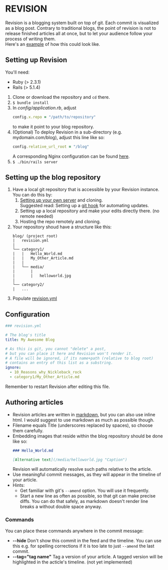 # REVISION
Revision is a blogging system built on top of git. Each commit is visualized as a blog post. Contrary to traditional blogs, the point of revision is not to release finished articles all at once, but to let your audience follow your process of writing them.  
Here's an [example](https://jabens.tools/blog) of how this could look like.

## Setting up Revision
You'll need:
* Ruby (> 2.3.1)
* Rails (> 5.1.4)

1. Clone or download the repository and `cd` there.
1. `$ bundle install`
1. In *config/application.rb*, adjust
   ```ruby
   config.x.repo = "/path/to/repository"
   ```
   to make it point to your blog repository.
1. (Optional) To deploy Revision in a sub-directory (e.g. mydomain.com/blog), adjust this line like so:
   ```ruby
   config.relative_url_root = "/blog"
   ```
   A corresponding Nginx configuration can be found [here]().
1. `$ ./bin/rails server`

## Setting up the blog repository
1. Have a local git repository that is accessible by your Revision instance.  
   You can do this by:
   1. [Setting up your own server](https://git-scm.com/book/en/v2/Git-on-the-Server-Setting-Up-the-Server) and cloning.  
   Suggested read: Setting up a [git hook](https://gist.github.com/noelboss/3fe13927025b89757f8fb12e9066f2fa) for automating updates.
   1. Setting up a local repository and make your edits directly there. (no remote needed)
   1. Hosting the repo remotely and cloning.
1. Your repository shoud have a structure like this:
   ```
   blog/ (project root)
   |   revision.yml
   |
   └── category1/
   |   |   Hello_World.md
   |   |   My_Other_Article.md
   |   |
   |   └── media/
   |       |
   |       |   helloworld.jpg
   |
   └── category2/
   |   ...
   ```
1. Populate [revision.yml](#Configuration)

## Configuration
```yaml
### revision.yml

# The blog's title
title: My Awesome Blog

# As this is git, you cannot "delete" a post,
# but you can place it here and Revision won't render it.
# A file will be ignored, if its name+path (relative to blog root)
# contains an entry of this list as a substring.
ignore:
  - 10_Reasons_why_Nickleback_rock
  - category1/My_Other_Article.md
```
Remember to restart Revision after editing this file.

## Authoring articles
* Revision articles are written in [markdown](https://github.com/adam-p/markdown-here/wiki/Markdown-Cheatsheet), but you can also use inline html. I would suggest to use markdown as much as possible though.  
* Filename equals Title (underscores replaced by spaces), so choose them carefully.
* Embedding images that reside within the blog repository should be done like so:
   ```markdown
   ### Hello_World.md

   [Alternative text](/media/helloworld.jpg "Caption")
   ```
   Revision will automatically resolve such paths relative to the article.  
* Use meaningful commit messages, as they will appear in the timeline of your article.
* Hints: 
    * Get familiar with git's `--amend` option. You will use it frequently.
    * Start a new line as often as possible, so that git can make precise diffs. You can do that safely, as markdown doesn't render line breaks a without double space anyway. 

### Commands
You can place these commands anywhere in the commit message:

* **--hide** Don't show this commit in the feed and the timeline. You can use this e.g. for spelling corrections if it is too late to just `--amend` the last commit.
* **--tag="tag name"** Tag a version of your article. A tagged version will be highlighted in the acticle's timeline. (not yet implemented)